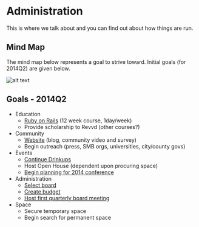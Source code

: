 Administration
==============

This is where we talk about and you can find out about how things are run.

Mind Map
---

The mind map below represents a goal to strive toward. Initial goals (for 2014Q2) are given below.

![alt text](https://raw.github.com/qcmerge/administration/master/docs/qcmerge-mind-map.png "Organizational Mind Map")


Goals - 2014Q2
---

* Education
    * [Ruby on Rails](https://github.com/qcmerge/training/issues?milestone=1&state=open) (12 week course, 1day/week)
    * Provide scholarship to Revvd (other courses?)
* Community
    * [Website](https://github.com/qcmerge/qcmerge.github.io) (blog, community video and survey)
    * Begin outreach (press, SMB orgs, universities, city/county govs)
* Events
    * [Continue Drinkups](https://github.com/qcmerge/drinkup)
    * Host Open House (dependent upon procuring space)
    * [Begin planning for 2014 conference](https://github.com/qcmerge/2014)
* Administration
    * [Select board](https://github.com/qcmerge/administration/issues/1)
    * [Create budget](https://github.com/qcmerge/administration/issues/2)
    * [Host first quarterly board meeting](https://github.com/qcmerge/administration/issues/3)
* Space
    * Secure temporary space
    * Begin search for permanent space
